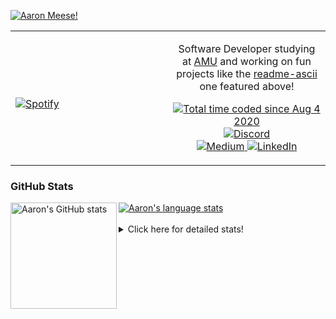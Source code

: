 [![Aaron Meese!](https://user-images.githubusercontent.com/17814535/88975338-a2aabf00-d27f-11ea-963f-8a19608716b4.png)](https://github.com/ajmeese7/readme-ascii "README ASCII")

<!-- Modified from project here: https://github.com/novatorem/novatorem -->
<table width="100%"> 
  <tr>
  <td width="50%">
      
&nbsp; <br> [![Spotify](https://ajmeese7.vercel.app/api/spotify)](https://open.spotify.com/user/ajmeese)

  </td>
  <td width="50%">
    <p align="center">
    Software Developer studying at <a href="https://www.amu.apus.edu/">AMU</a> and working on fun 
    projects like the <a href="https://github.com/ajmeese7/readme-ascii">readme-ascii</a> one featured above!
    </p>
    <p align="center">
      <a href="https://wakatime.com/@f726891d-3b02-46cd-9b60-e8c59f9e2b14">
        <img src="https://wakatime.com/badge/user/f726891d-3b02-46cd-9b60-e8c59f9e2b14.svg" alt="Total time coded since Aug 4 2020" title="WakaTime" />
      </a>
      <a href="http://link.aaronmeese.com/discord">
        <img src="https://img.shields.io/badge/discord-ajmeese7%234835-369?style=flat-square&logo=discord&logoColor=white&color=purple" alt="Discord" title="Discord">
      </a>
      <br />
      <a href="https://link.aaronmeese.com/medium">
        <img src="https://img.shields.io/badge/medium-ajmeese7-1DB954?style=flat-square&logo=medium&logoColor=white" alt="Medium" title="Medium">
      </a>
      <a href="https://link.aaronmeese.com/linkedin">
        <img src="https://img.shields.io/badge/linkedIn-aaronmeese-1DB954?style=flat-square&logo=linkedin&logoColor=white&color=blue" alt="LinkedIn" title="LinkedIn">
      </a>
    </p>
  </td>

</table>

[//]: <> (The `&nbsp;` is to have Aphelion take up more space)

### GitHub Stats ###

<a href="https://profile-summary-for-github.com/user/ajmeese7">
  <img align="left" height="170px" src="https://github-readme-stats.vercel.app/api?username=ajmeese7&show_icons=true&line_height=27&count_private=true" alt="Aaron's GitHub stats"/>
  <img src="https://github-readme-stats.vercel.app/api/top-langs/?username=ajmeese7&hide_langs_below=5&layout=compact" alt="Aaron's language stats"/>
</a>

<br />
<br />
<details>
<summary>Click here for detailed stats!</summary>

### :zap: Recent Activity
<!--START_SECTION:activity-->
1. 💪 Opened PR [#1](https://github.com/oxylabs/web-scraping-php/pull/1) in [oxylabs/web-scraping-php](https://github.com/oxylabs/web-scraping-php)
2. ❗️ Opened issue [#10](https://github.com/aress31/xmlrpc-bruteforcer/issues/10) in [aress31/xmlrpc-bruteforcer](https://github.com/aress31/xmlrpc-bruteforcer)
3. 🗣 Commented on [#3](https://github.com/nsgodshall/Hatch/issues/3) in [nsgodshall/Hatch](https://github.com/nsgodshall/Hatch)
4. 🗣 Commented on [#4](https://github.com/nsgodshall/Hatch/issues/4) in [nsgodshall/Hatch](https://github.com/nsgodshall/Hatch)
5. 🗣 Commented on [#65](https://github.com/ajmeese7/spambot/issues/65) in [ajmeese7/spambot](https://github.com/ajmeese7/spambot)
<!--END_SECTION:activity-->

### 🧐 Waka Stats
<!--START_SECTION:waka-->
![Code Time](http://img.shields.io/badge/Code%20Time-995%20hrs%201%20min-blue)

**🐱 My GitHub Data** 

> 🏆 606 Contributions in the Year 2022
 > 
> 📦 343.9 kB Used in GitHub's Storage 
 > 
> 💼 Opted to Hire
 > 
> 📜 73 Public Repositories 
 > 
> 🔑 27 Private Repositories  
 > 
**I'm an Early 🐤** 

```text
🌞 Morning    284 commits    ██████░░░░░░░░░░░░░░░░░░░   25.45% 
🌆 Daytime    415 commits    █████████░░░░░░░░░░░░░░░░   37.19% 
🌃 Evening    404 commits    █████████░░░░░░░░░░░░░░░░   36.2% 
🌙 Night      13 commits     ░░░░░░░░░░░░░░░░░░░░░░░░░   1.16%

```
📅 **I'm Most Productive on Saturday** 

```text
Monday       123 commits    ██░░░░░░░░░░░░░░░░░░░░░░░   11.02% 
Tuesday      177 commits    ████░░░░░░░░░░░░░░░░░░░░░   15.86% 
Wednesday    139 commits    ███░░░░░░░░░░░░░░░░░░░░░░   12.46% 
Thursday     158 commits    ███░░░░░░░░░░░░░░░░░░░░░░   14.16% 
Friday       127 commits    ██░░░░░░░░░░░░░░░░░░░░░░░   11.38% 
Saturday     198 commits    ████░░░░░░░░░░░░░░░░░░░░░   17.74% 
Sunday       194 commits    ████░░░░░░░░░░░░░░░░░░░░░   17.38%

```


📊 **This Week I Spent My Time On** 

```text
⌚︎ Time Zone: America/New_York

💬 Programming Languages: 
TypeScript               5 hrs 43 mins       ██████░░░░░░░░░░░░░░░░░░░   25.85% 
PHP                      4 hrs 30 mins       █████░░░░░░░░░░░░░░░░░░░░   20.38% 
Markdown                 2 hrs 51 mins       ███░░░░░░░░░░░░░░░░░░░░░░   12.89% 
Bash                     2 hrs 34 mins       ███░░░░░░░░░░░░░░░░░░░░░░   11.67% 
JavaScript               2 hrs 22 mins       ██░░░░░░░░░░░░░░░░░░░░░░░   10.72%

🐱‍💻 Projects: 
karameese.com            9 hrs 13 mins       ██████████░░░░░░░░░░░░░░░   41.67% 
meese.enterprises        7 hrs 5 mins        ████████░░░░░░░░░░░░░░░░░   32.04% 
aaronmeese.com           2 hrs 54 mins       ███░░░░░░░░░░░░░░░░░░░░░░   13.15% 
vault                    2 hrs 30 mins       ██░░░░░░░░░░░░░░░░░░░░░░░   11.34% 
Wordpress-XMLRPC         19 mins             ░░░░░░░░░░░░░░░░░░░░░░░░░   1.5%

```

**I Mostly Code in JavaScript** 

```text
JavaScript               32 repos            ████████████░░░░░░░░░░░░░   50.0% 
HTML                     9 repos             ███░░░░░░░░░░░░░░░░░░░░░░   14.06% 
Python                   5 repos             ██░░░░░░░░░░░░░░░░░░░░░░░   7.81% 
Java                     4 repos             █░░░░░░░░░░░░░░░░░░░░░░░░   6.25% 
CSS                      3 repos             █░░░░░░░░░░░░░░░░░░░░░░░░   4.69%

```



 Last Updated on 30/04/2022 00:06:32 UTC
<!--END_SECTION:waka-->
</details>
